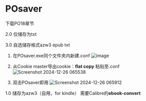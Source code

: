 # POsaver
下载PO18章节

2.0 仅储存为txt

3.0 自选储存格式azw3 epub txt 

1. 在POsaver.exe同个文件夹内新建.conf
![image](https://github.com/user-attachments/assets/e0dc53f2-042d-4f5b-bada-e9e88eb3c476)

2. 从Cookie master导出cookie：**flat copy** 粘贴至.conf
![Screenshot 2024-12-26 065538](https://github.com/user-attachments/assets/0d26b3d3-5f6c-4431-bf83-8f571bb95074)
  
3. 双击POsaver即用
![Screenshot 2024-12-26 065912](https://github.com/user-attachments/assets/3e5797a8-c396-4133-8c74-4c17d952f130)

1.0 储存为azw3（自用，for kindle）
需要Calibre的**ebook-convert**